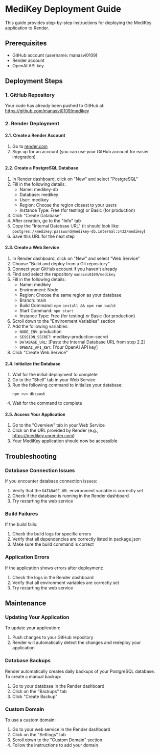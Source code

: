 # MediKey Deployment Guide

This guide provides step-by-step instructions for deploying the MediKey application to Render.

## Prerequisites

- GitHub account (username: manasvi0109)
- Render account
- OpenAI API key

## Deployment Steps

### 1. GitHub Repository

Your code has already been pushed to GitHub at:
https://github.com/manasvi0109/medikey

### 2. Render Deployment

#### 2.1. Create a Render Account

1. Go to [render.com](https://render.com/)
2. Sign up for an account (you can use your GitHub account for easier integration)

#### 2.2. Create a PostgreSQL Database

1. In Render dashboard, click on "New" and select "PostgreSQL"
2. Fill in the following details:
   - Name: medikey-db
   - Database: medikey
   - User: medikey
   - Region: Choose the region closest to your users
   - Instance Type: Free (for testing) or Basic (for production)
3. Click "Create Database"
4. After creation, go to the "Info" tab
5. Copy the "Internal Database URL" (it should look like: `postgres://medikey:password@medikey-db.internal:5432/medikey`)
6. Save this URL for the next step

#### 2.3. Create a Web Service

1. In Render dashboard, click on "New" and select "Web Service"
2. Choose "Build and deploy from a Git repository"
3. Connect your GitHub account if you haven't already
4. Find and select the repository `manasvi0109/medikey`
5. Fill in the following details:
   - Name: medikey
   - Environment: Node
   - Region: Choose the same region as your database
   - Branch: main
   - Build Command: `npm install && npm run build`
   - Start Command: `npm start`
   - Instance Type: Free (for testing) or Basic (for production)
6. Scroll down to the "Environment Variables" section
7. Add the following variables:
   - `NODE_ENV`: production
   - `SESSION_SECRET`: medikey-production-secret
   - `DATABASE_URL`: [Paste the Internal Database URL from step 2.2]
   - `OPENAI_API_KEY`: [Your OpenAI API key]
8. Click "Create Web Service"

#### 2.4. Initialize the Database

1. Wait for the initial deployment to complete
2. Go to the "Shell" tab in your Web Service
3. Run the following command to initialize your database:
   ```
   npm run db:push
   ```
4. Wait for the command to complete

#### 2.5. Access Your Application

1. Go to the "Overview" tab in your Web Service
2. Click on the URL provided by Render (e.g., https://medikey.onrender.com)
3. Your MediKey application should now be accessible

## Troubleshooting

### Database Connection Issues

If you encounter database connection issues:

1. Verify that the `DATABASE_URL` environment variable is correctly set
2. Check if the database is running in the Render dashboard
3. Try restarting the web service

### Build Failures

If the build fails:

1. Check the build logs for specific errors
2. Verify that all dependencies are correctly listed in package.json
3. Make sure the build command is correct

### Application Errors

If the application shows errors after deployment:

1. Check the logs in the Render dashboard
2. Verify that all environment variables are correctly set
3. Try restarting the web service

## Maintenance

### Updating Your Application

To update your application:

1. Push changes to your GitHub repository
2. Render will automatically detect the changes and redeploy your application

### Database Backups

Render automatically creates daily backups of your PostgreSQL database. To create a manual backup:

1. Go to your database in the Render dashboard
2. Click on the "Backups" tab
3. Click "Create Backup"

### Custom Domain

To use a custom domain:

1. Go to your web service in the Render dashboard
2. Click on the "Settings" tab
3. Scroll down to the "Custom Domain" section
4. Follow the instructions to add your domain
